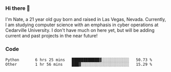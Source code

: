 ### Hi there 👋

I'm Nate, a 21 year old guy born and raised in Las Vegas, Nevada. Currently, I am studying computer science with an emphasis in cyber operations at Cedarville University. I don't have much on here yet, but will be adding current and past projects in the near future!

### Code
<!--START_SECTION:waka-->

```text
Python       6 hrs 25 mins   ████████████▓░░░░░░░░░░░░   50.73 %
Other        1 hr 56 mins    ███▓░░░░░░░░░░░░░░░░░░░░░   15.29 %
```

<!--END_SECTION:waka-->

<!--
**natejohnson05/natejohnson05** is a ✨ _special_ ✨ repository because its `README.md` (this file) appears on your GitHub profile.

Here are some ideas to get you started:

- 🔭 I’m currently working on ...
- 🌱 I’m currently learning ...
- 👯 I’m looking to collaborate on ...
- 🤔 I’m looking for help with ...
- 💬 Ask me about ...
- 📫 How to reach me: ...
- 😄 Pronouns: ...
- ⚡ Fun fact: ...
-->
